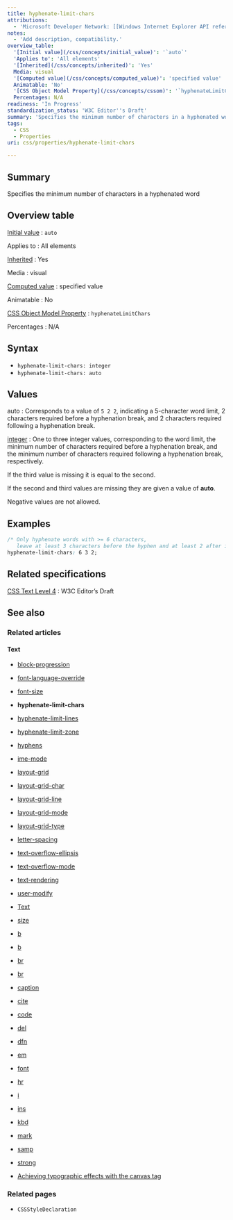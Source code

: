 ```yaml
---
title: hyphenate-limit-chars
attributions:
  - 'Microsoft Developer Network: [[Windows Internet Explorer API reference](http://msdn.microsoft.com/en-us/library/ie/hh828809%28v=vs.85%29.aspx) Article]'
notes:
  - 'Add description, compatibility.'
overview_table:
  '[Initial value](/css/concepts/initial_value)': '`auto`'
  'Applies to': 'All elements'
  '[Inherited](/css/concepts/inherited)': 'Yes'
  Media: visual
  '[Computed value](/css/concepts/computed_value)': 'specified value'
  Animatable: 'No'
  '[CSS Object Model Property](/css/concepts/cssom)': '`hyphenateLimitChars`'
  Percentages: N/A
readiness: 'In Progress'
standardization_status: 'W3C Editor''s Draft'
summary: 'Specifies the minimum number of characters in a hyphenated word'
tags:
  - CSS
  - Properties
uri: css/properties/hyphenate-limit-chars

---
```

## <span>Summary</span>

Specifies the minimum number of characters in a hyphenated word

## <span>Overview table</span>

[Initial value](/css/concepts/initial_value)
:   `auto`

Applies to
:   All elements

[Inherited](/css/concepts/inherited)
:   Yes

Media
:   visual

[Computed value](/css/concepts/computed_value)
:   specified value

Animatable
:   No

[CSS Object Model Property](/css/concepts/cssom)
:   `hyphenateLimitChars`

Percentages
:   N/A

## <span>Syntax</span>

-   `hyphenate-limit-chars: integer`
-   `hyphenate-limit-chars: auto`

## <span>Values</span>

auto
:   Corresponds to a value of `5 2 2`, indicating a 5-character word limit, 2 characters required before a hyphenation break, and 2 characters required following a hyphenation break.

[integer](/css/data_types/integer)
:   One to three integer values, corresponding to the word limit, the minimum number of characters required before a hyphenation break, and the minimum number of characters required following a hyphenation break, respectively.

If the third value is missing it is equal to the second.

If the second and third values are missing they are given a value of **auto**.

Negative values are not allowed.

## <span>Examples</span>

``` css
/* Only hyphenate words with >= 6 characters,
   leave at least 3 characters before the hyphen and at least 2 after it */
hyphenate-limit-chars: 6 3 2;
```

## <span>Related specifications</span>

[CSS Text Level 4](http://dev.w3.org/csswg/css-text-4/#hyphenate-limit-chars)
:   W3C Editor’s Draft

## <span>See also</span>

### <span>Related articles</span>

#### <span>Text</span>

-   [block-progression](/css/properties/block-progression)

-   [font-language-override](/css/properties/font-language-override)

-   [font-size](/css/properties/font-size)

-   **hyphenate-limit-chars**

-   [hyphenate-limit-lines](/css/properties/hyphenate-limit-lines)

-   [hyphenate-limit-zone](/css/properties/hyphenate-limit-zone)

-   [hyphens](/css/properties/hyphens)

-   [ime-mode](/css/properties/ime-mode)

-   [layout-grid](/css/properties/layout-grid)

-   [layout-grid-char](/css/properties/layout-grid-char)

-   [layout-grid-line](/css/properties/layout-grid-line)

-   [layout-grid-mode](/css/properties/layout-grid-mode)

-   [layout-grid-type](/css/properties/layout-grid-type)

-   [letter-spacing](/css/properties/letter-spacing)

-   [text-overflow-ellipsis](/css/properties/text-overflow-ellipsis)

-   [text-overflow-mode](/css/properties/text-overflow-mode)

-   [text-rendering](/css/properties/text-rendering)

-   [user-modify](/css/properties/user-modify)

-   [Text](/css/text)

-   [size](/html/attributes/size)

-   [b](/html/elements/b)

-   [b](/html/elements/b/ja)

-   [br](/html/elements/br)

-   [br](/html/elements/br/ja)

-   [caption](/html/elements/caption)

-   [cite](/html/elements/cite)

-   [code](/html/elements/code)

-   [del](/html/elements/del)

-   [dfn](/html/elements/dfn)

-   [em](/html/elements/em)

-   [font](/html/elements/font)

-   [hr](/html/elements/hr)

-   [i](/html/elements/i)

-   [ins](/html/elements/ins)

-   [kbd](/html/elements/kbd)

-   [mark](/html/elements/mark)

-   [samp](/html/elements/samp)

-   [strong](/html/elements/strong)

-   [Achieving typographic effects with the canvas tag](/tutorials/canvas_texteffects)

### <span>Related pages</span>

-   `CSSStyleDeclaration`
